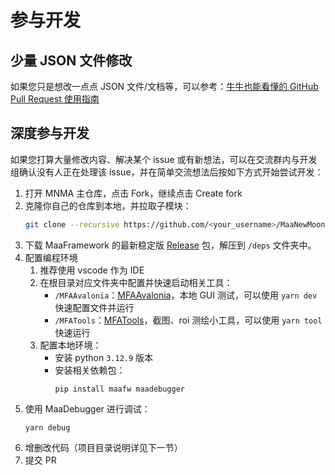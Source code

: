 # 参与开发

## 少量 JSON 文件修改

如果您只是想改一点点 JSON 文件/文档等，可以参考：[牛牛也能看懂的 GitHub Pull Request 使用指南](https://maa.plus/docs/zh-cn/develop/pr-tutorial.html)

## 深度参与开发

如果您打算大量修改内容、解决某个 issue 或有新想法，可以在交流群内与开发组确认没有人正在处理该 issue，并在简单交流想法后按如下方式开始尝试开发：

1. 打开 MNMA 主仓库，点击 Fork，继续点击 Create fork
2. 克隆你自己的仓库到本地，并拉取子模块：
   ```bash
   git clone --recursive https://github.com/<your_username>/MaaNewMoonAccompanying.git
   ```
3. 下载 MaaFramework 的最新稳定版 [Release](https://github.com/MaaXYZ/MaaFramework/releases) 包，解压到 `/deps` 文件夹中。
4. 配置编程环境
   1. 推荐使用 vscode 作为 IDE
   2. 在根目录对应文件夹中配置并快速启动相关工具：
      - `/MFAAvalonia`：[MFAAvalonia](https://github.com/SweetSmellFox/MFAAvalonia/releases)，本地 GUI 测试，可以使用 `yarn dev` 快速配置文件并运行
      - `/MFATools`：[MFATools](https://github.com/SweetSmellFox/MFATools/releases)，截图、roi 测绘小工具，可以使用 `yarn tool` 快速运行
   3. 配置本地环境：
      - 安装 python `3.12.9` 版本
      - 安装相关依赖包：
        ```shell
        pip install maafw maadebugger
        ```
5. 使用 MaaDebugger 进行调试：
   ```shell
   yarn debug
   ```
6. 增删改代码（项目目录说明详见下一节）
7. 提交 PR
